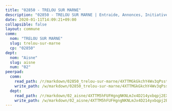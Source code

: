 ```yaml
---
title: "02850 - TRELOU SUR MARNE"
description: "02850 - TRELOU SUR MARNE | Entraide, Annonces, Initiatives"
date: 2020-01-11T14:09:21+09:00
collapsible: false
layout: commune
comm:
  nom: "TRELOU SUR MARNE"
  slug: trelou-sur-marne
  cp: "02850"
dept:
  nom: "Aisne"
  slug: aisne
  num: "02"
peerpad:
  comm:
    read_path: /r/markdown/02850_trelou-sur-marne/4XTTMGkGkchY4Wv3qPsstdZRCviWyPCQrbMFyxdmyfyhFPCn9
    write_path: /w/markdown/02850_trelou-sur-marne/4XTTMGkGkchY4Wv3qPsstdZRCviWyPCQrbMFyxdmyfyhFPCn9-K3TgUNj4DUfh38b5W7pkSYfwk5MWt7dhhymUZwvy8A99oV3SiPdEP8UYeStzgnVXeZvNdBxX4bkHu5SZSEDTdU47GP9uceGjTX2M22aa6kb852EBdGVVgoJdgUg2gqc27i93sdNM
  dept:
    read_path: /r/markdown/02_aisne/4XTTM5hFUFHgngNKNLmJx4D214yxbqpj2EXK5CBjZ5LZF3zAf
    write_path: /w/markdown/02_aisne/4XTTM5hFUFHgngNKNLmJx4D214yxbqpj2EXK5CBjZ5LZF3zAf-K3TgUfAP6D753WPagZBnpcFgyCUpnZXNhrQsKU6J8qon6wxmFCHD5kB3GMzCYyJmAGHN58p9qgKDhnEgSAuHEK3wjVXSJoUkHyn6Vb7T2aNZ2y6ez5BMkQCEQxoUkfyK9J3TXU3M
---
```


